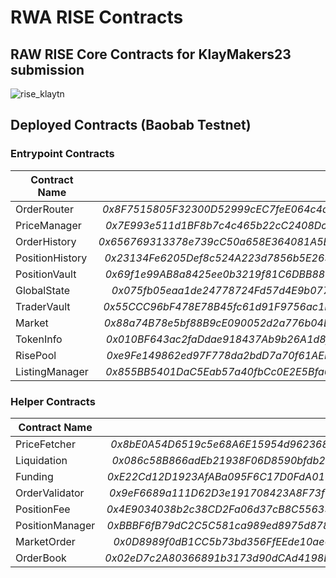 # RWA RISE Contracts

## RAW RISE Core Contracts for KlayMakers23 submission

![rise_klaytn](https://github.com/rwa-rise/rwa-rise-contracts/assets/91793849/6b373245-2ceb-4acf-96a1-05699c00eccd)

## Deployed Contracts (Baobab Testnet)

### Entrypoint Contracts
|Contract Name|Address|
|---------------|-----------------------------------------------:|
|OrderRouter|*0x8F7515805F32300D52999cEC7feE064c4a8C85A6*|
|PriceManager|*0x7E993e511d1BF8b7c4c465b22cC2408Dce43afA0*|
|OrderHistory|*0x656769313378e739cC50a658E364081A5E1B67Db*|
|PositionHistory|*0x23134Fe6205Def8c524A223d7856b5E2694cDde3*|
|PositionVault|*0x69f1e99AB8a8425ee0b3219f81C6DBB888a0F42c*|
|GlobalState|*0x075fb05eaa1de24778724Fd57d4E9b077fbfCdab*|
|TraderVault|*0x55CCC96bF478E78B45fc61d91F9756ac1E5378Be*|
|Market|*0x88a74B78e5bf88B9cE090052d2a776b04B3086b8*|
|TokenInfo|*0x010BF643ac2faDdae918437Ab9b26A1d8f2a9A4B*|
|RisePool|*0xe9Fe149862ed97F778da2bdD7a70f61AEF1180a1*|
|ListingManager|*0x855BB5401DaC5Eab57a40fbCc0E2E5Bfa09628c4*|

### Helper Contracts
|Contract Name|Address|
|---------------|-----------------------------------------------:|
|PriceFetcher|*0x8bE0A54D6519c5e68A6E15954d962368f2ba4F49*|
|Liquidation|*0x086c58B866adEb21938F06D8590bfdb26e2De062*|
|Funding|*0xE22Cd12D1923AfABa095F6C17D0FdA019681Ccd9*|
|OrderValidator|*0x9eF6689a111D62D3e191708423A8F73f33654b98*|
|PositionFee|*0x4E9034038b2c38CD2Fa06d37cB8C55635dCb4995*|
|PositionManager|*0xBBBF6fB79dC2C5C581ca989ed8975d8781C92D52*|
|MarketOrder|*0x0D8989f0dB1CC5b73bd356FfEEde10ae03136248*|
|OrderBook|*0x02eD7c2A80366891b3173d90dCAd4198EC0A6941*|
